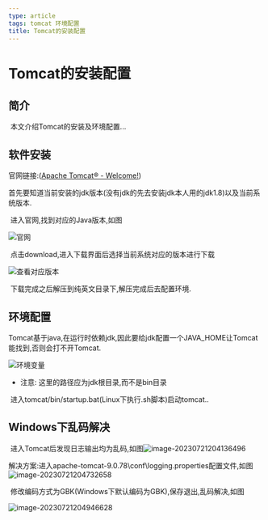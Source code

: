 ```yaml
---
type: article
tags: tomcat 环境配置
title: Tomcat的安装配置
---
```


# Tomcat的安装配置

## 简介

​	本文介绍Tomcat的安装及环境配置...

## 软件安装

官网链接:([Apache Tomcat® - Welcome!](https://tomcat.apache.org/))

​	首先要知道当前安装的jdk版本(没有jdk的先去安装jdk本人用的jdk1.8)以及当前系统版本.

​	进入官网,找到对应的Java版本,如图

![官网](https://monkifantasy.github.io/screenshots/tomcat1.png)

​	点击download,进入下载界面后选择当前系统对应的版本进行下载

![查看对应版本](https://monkifantasy.github.io/screenshots/tomcat2.png)

​	下载完成之后解压到纯英文目录下,解压完成后去配置环境.

## 环境配置

​	Tomcat基于java,在运行时依赖jdk,因此要给jdk配置一个JAVA_HOME让Tomcat能找到,否则会打不开Tomcat.

![环境变量](https://monkifantasy.github.io/screenshots/tomcat3.png)

- 注意: 这里的路径应为jdk根目录,而不是bin目录

​	进入tomcat/bin/startup.bat(Linux下执行.sh脚本)启动tomcat..

## Windows下乱码解决

​	进入Tomcat后发现日志输出均为乱码,如图![image-20230721204136496](https://monkifantasy.github.io/screenshots/tomcat4.png)

​	解决方案:进入apache-tomcat-9.0.78\conf\logging.properties配置文件,如图![image-20230721204732658](C:\Users\POWEHI\AppData\Roaming\Typora\typora-user-images\image-20230721204732658.png)

​		修改编码方式为GBK(Windows下默认编码为GBK),保存退出,乱码解决,如图

![image-20230721204946628](https://monkifantasy.github.io/screenshots/tomcat5.png)